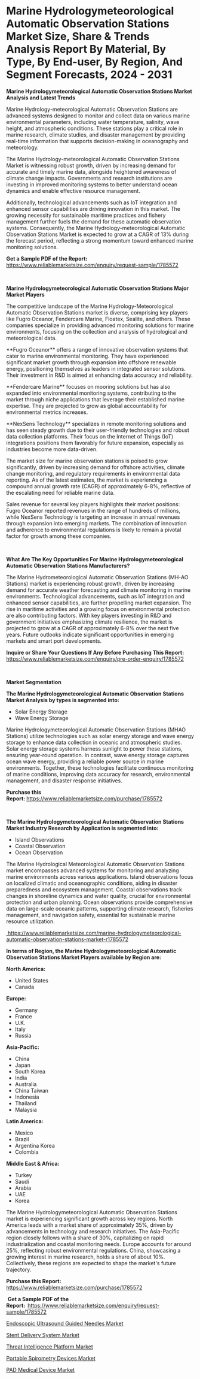 <p><h1>Marine Hydrologymeteorological Automatic Observation Stations Market Size, Share & Trends Analysis Report By Material, By Type, By End-user, By Region, And Segment Forecasts, 2024 - 2031</h1></p><p><strong>Marine Hydrologymeteorological Automatic Observation Stations Market Analysis and Latest Trends</strong></p>
<p><p>Marine Hydrology-meteorological Automatic Observation Stations are advanced systems designed to monitor and collect data on various marine environmental parameters, including water temperature, salinity, wave height, and atmospheric conditions. These stations play a critical role in marine research, climate studies, and disaster management by providing real-time information that supports decision-making in oceanography and meteorology.</p><p>The Marine Hydrology-meteorological Automatic Observation Stations Market is witnessing robust growth, driven by increasing demand for accurate and timely marine data, alongside heightened awareness of climate change impacts. Governments and research institutions are investing in improved monitoring systems to better understand ocean dynamics and enable effective resource management. </p><p>Additionally, technological advancements such as IoT integration and enhanced sensor capabilities are driving innovation in this market. The growing necessity for sustainable maritime practices and fishery management further fuels the demand for these automatic observation systems. Consequently, the Marine Hydrology-meteorological Automatic Observation Stations Market is expected to grow at a CAGR of 13% during the forecast period, reflecting a strong momentum toward enhanced marine monitoring solutions.</p></p>
<p><strong>Get a Sample PDF of the Report:&nbsp;</strong> <a href="https://www.reliablemarketsize.com/enquiry/request-sample/1785572?utm_campaign=1838&utm_medium=2&utm_source=Github&utm_content=ia&utm_term=18122024&utm_id=marine-hydrologymeteorological-automatic-observation-stations">https://www.reliablemarketsize.com/enquiry/request-sample/1785572</a></p>
<p>&nbsp;</p>
<p><strong>Marine Hydrologymeteorological Automatic Observation Stations Major Market Players</strong></p>
<p><p>The competitive landscape of the Marine Hydrology-Meteorological Automatic Observation Stations market is diverse, comprising key players like Fugro Oceanor, Fendercare Marine, Floatex, Sealite, and others. These companies specialize in providing advanced monitoring solutions for marine environments, focusing on the collection and analysis of hydrological and meteorological data.</p><p>**Fugro Oceanor** offers a range of innovative observation systems that cater to marine environmental monitoring. They have experienced significant market growth through expansion into offshore renewable energy, positioning themselves as leaders in integrated sensor solutions. Their investment in R&D is aimed at enhancing data accuracy and reliability.</p><p>**Fendercare Marine** focuses on mooring solutions but has also expanded into environmental monitoring systems, contributing to the market through niche applications that leverage their established marine expertise. They are projected to grow as global accountability for environmental metrics increases.</p><p>**NexSens Technology** specializes in remote monitoring solutions and has seen steady growth due to their user-friendly technologies and robust data collection platforms. Their focus on the Internet of Things (IoT) integrations positions them favorably for future expansion, especially as industries become more data-driven.</p><p>The market size for marine observation stations is poised to grow significantly, driven by increasing demand for offshore activities, climate change monitoring, and regulatory requirements in environmental data reporting. As of the latest estimates, the market is experiencing a compound annual growth rate (CAGR) of approximately 6-8%, reflective of the escalating need for reliable marine data.</p><p>Sales revenue for several key players highlights their market positions: Fugro Oceanor reported revenues in the range of hundreds of millions, while NexSens Technology is targeting an increase in annual revenues through expansion into emerging markets. The combination of innovation and adherence to environmental regulations is likely to remain a pivotal factor for growth among these companies.</p></p>
<p>&nbsp;</p>
<p><strong>What Are The Key Opportunities For Marine Hydrologymeteorological Automatic Observation Stations Manufacturers?</strong></p>
<p><p>The Marine Hydrometeorological Automatic Observation Stations (MH-AO Stations) market is experiencing robust growth, driven by increasing demand for accurate weather forecasting and climate monitoring in marine environments. Technological advancements, such as IoT integration and enhanced sensor capabilities, are further propelling market expansion. The rise in maritime activities and a growing focus on environmental protection are also contributing factors. With key players investing in R&D and government initiatives emphasizing climate resilience, the market is projected to grow at a CAGR of approximately 6-8% over the next five years. Future outlooks indicate significant opportunities in emerging markets and smart port developments.</p></p>
<p><strong>Inquire or Share Your Questions If Any Before Purchasing This Report:</strong> <a href="https://www.reliablemarketsize.com/enquiry/pre-order-enquiry/1785572?utm_campaign=1838&utm_medium=2&utm_source=Github&utm_content=ia&utm_term=18122024&utm_id=marine-hydrologymeteorological-automatic-observation-stations">https://www.reliablemarketsize.com/enquiry/pre-order-enquiry/1785572</a></p>
<p>&nbsp;</p>
<p><strong>Market Segmentation</strong></p>
<p><strong>The Marine Hydrologymeteorological Automatic Observation Stations Market Analysis by types is segmented into:</strong></p>
<p><ul><li>Solar Energy Storage</li><li>Wave Energy Storage</li></ul></p>
<p><p>Marine Hydrologymeteorological Automatic Observation Stations (MHAO Stations) utilize technologies such as solar energy storage and wave energy storage to enhance data collection in oceanic and atmospheric studies. Solar energy storage systems harness sunlight to power these stations, ensuring year-round operation. In contrast, wave energy storage captures ocean wave energy, providing a reliable power source in marine environments. Together, these technologies facilitate continuous monitoring of marine conditions, improving data accuracy for research, environmental management, and disaster response initiatives.</p></p>
<p><strong>Purchase this Report:&nbsp;</strong><a href="https://www.reliablemarketsize.com/purchase/1785572?utm_campaign=1838&utm_medium=2&utm_source=Github&utm_content=ia&utm_term=18122024&utm_id=marine-hydrologymeteorological-automatic-observation-stations">https://www.reliablemarketsize.com/purchase/1785572</a></p>
<p>&nbsp;</p>
<p><strong>The Marine Hydrologymeteorological Automatic Observation Stations Market Industry Research by Application is segmented into:</strong></p>
<p><ul><li>Island Observations</li><li>Coastal Observation</li><li>Ocean Observation</li></ul></p>
<p><p>The Marine Hydrological Meteorological Automatic Observation Stations market encompasses advanced systems for monitoring and analyzing marine environments across various applications. Island observations focus on localized climatic and oceanographic conditions, aiding in disaster preparedness and ecosystem management. Coastal observations track changes in shoreline dynamics and water quality, crucial for environmental protection and urban planning. Ocean observations provide comprehensive data on large-scale oceanic patterns, supporting climate research, fisheries management, and navigation safety, essential for sustainable marine resource utilization.</p></p>
<p><a href="https://www.reliablemarketsize.com/marine-hydrologymeteorological-automatic-observation-stations-market-r1785572?utm_campaign=1838&utm_medium=2&utm_source=Github&utm_content=ia&utm_term=18122024&utm_id=marine-hydrologymeteorological-automatic-observation-stations">&nbsp;https://www.reliablemarketsize.com/marine-hydrologymeteorological-automatic-observation-stations-market-r1785572</a></p>
<p><strong>In terms of Region, the Marine Hydrologymeteorological Automatic Observation Stations Market Players available by Region are:</strong></p>
<p>
    <p> <strong> North America: </strong>
        <ul>
            <li>United States</li>
            <li>Canada</li>
        </ul>
        </p> 
    <p> <strong> Europe: </strong>
        <ul>
            <li>Germany</li>
            <li>France</li>
            <li>U.K.</li>
            <li>Italy</li>
            <li>Russia</li>
        </ul>
        </p> 
    <p> <strong> Asia-Pacific: </strong>
        <ul>
            <li>China</li>
            <li>Japan</li>
            <li>South Korea</li>
            <li>India</li>
            <li>Australia</li>
            <li>China Taiwan</li>
            <li>Indonesia</li>
            <li>Thailand</li>
            <li>Malaysia</li>
        </ul>
        </p> 
    <p> <strong> Latin America: </strong>
        <ul>
            <li>Mexico</li>
            <li>Brazil</li>
            <li>Argentina Korea</li>
            <li>Colombia</li>
        </ul>
        </p> 
    <p> <strong> Middle East & Africa: </strong>
        <ul>
            <li>Turkey</li>
            <li>Saudi</li>
            <li>Arabia</li>
            <li>UAE</li>
            <li>Korea</li>
        </ul>
    </p>
    </p>
<p><p>The Marine Hydrologymeteorological Automatic Observation Stations market is experiencing significant growth across key regions. North America leads with a market share of approximately 35%, driven by advancements in technology and research initiatives. The Asia-Pacific region closely follows with a share of 30%, capitalizing on rapid industrialization and coastal monitoring needs. Europe accounts for around 25%, reflecting robust environmental regulations. China, showcasing a growing interest in marine research, holds a share of about 10%. Collectively, these regions are expected to shape the market's future trajectory.</p></p>
<p><strong>Purchase this Report: </strong><a href="https://www.reliablemarketsize.com/purchase/1785572?utm_campaign=1838&utm_medium=2&utm_source=Github&utm_content=ia&utm_term=18122024&utm_id=marine-hydrologymeteorological-automatic-observation-stations">https://www.reliablemarketsize.com/purchase/1785572</a></p>
<p>&nbsp;<strong>Get a Sample PDF of the Report:&nbsp;&nbsp;</strong><a href="https://www.reliablemarketsize.com/enquiry/request-sample/1785572?utm_campaign=1838&utm_medium=2&utm_source=Github&utm_content=ia&utm_term=18122024&utm_id=marine-hydrologymeteorological-automatic-observation-stations">https://www.reliablemarketsize.com/enquiry/request-sample/1785572</a></p>
<p><strong></strong></p>
<p><p><a href="https://github.com/pizolina/Market-Research-Report-List-6/blob/main/endoscopic-ultrasound-guided-needles-market.md?utm_campaign=1838&utm_medium=2&utm_source=Github&utm_content=ia&utm_term=18122024&utm_id=marine-hydrologymeteorological-automatic-observation-stations">Endoscopic Ultrasound Guided Needles Market</a></p><p><a href="https://www.linkedin.com/pulse/stent-delivery-system-market-structure-size-analysis-cagr-rnd6f?utm_campaign=1838&utm_medium=2&utm_source=Github&utm_content=ia&utm_term=18122024&utm_id=marine-hydrologymeteorological-automatic-observation-stations">Stent Delivery System Market</a></p><p><a href="https://www.linkedin.com/pulse/industry-analysis-technological-advancements-threat-intelligence-2twje?utm_campaign=1838&utm_medium=2&utm_source=Github&utm_content=ia&utm_term=18122024&utm_id=marine-hydrologymeteorological-automatic-observation-stations">Threat Intelligence Platform Market</a></p><p><a href="https://www.linkedin.com/pulse/market-demand-revenue-portable-spirometry-devices-industry-h6l9f?utm_campaign=1838&utm_medium=2&utm_source=Github&utm_content=ia&utm_term=18122024&utm_id=marine-hydrologymeteorological-automatic-observation-stations">Portable Spirometry Devices Market</a></p><p><a href="https://www.linkedin.com/pulse/current-evaluation-future-outlook-pad-medical-device-market-anticipated-5zdif?utm_campaign=1838&utm_medium=2&utm_source=Github&utm_content=ia&utm_term=18122024&utm_id=marine-hydrologymeteorological-automatic-observation-stations">PAD Medical Device Market</a></p></p>